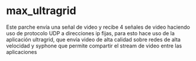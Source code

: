 # max_ultragrid
Este parche envía una señal de video y recibe 4 señales de video haciendo uso de protocolo UDP a direcciones ip fijas, para esto hace uso de la aplicación ultragrid, que envía video de alta calidad sobre redes de alta velocidad y syphone que permite compartir el stream de video entre las aplicaciones
